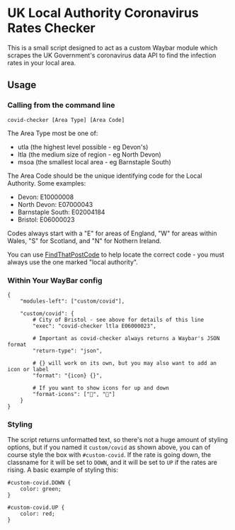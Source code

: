
UK Local Authority Coronavirus Rates Checker
============================================

This is a small script designed to act as a custom Waybar module which
scrapes the UK Government's coronavirus data API to find the infection
rates in your local area.

## Usage

### Calling from the command line

```
covid-checker [Area Type] [Area Code]
```

The Area Type most be one of:
* utla (the highest level possible - eg Devon's)
* ltla (the medium size of region - eg North Devon)
* msoa (the smallest local area - eg Barnstaple South)

The Area Code should be the unique identifying code for the Local
Authority. Some examples:
* Devon: E10000008
* North Devon: E07000043
* Barnstaple South: E02004184
* Bristol: E06000023

Codes always start with a "E" for areas of England, "W" for areas within
Wales, "S" for Scotland, and "N" for Nothern Ireland.

You can use [FindThatPostCode][1] to help locate the correct code - you
must always use the one marked "local authority".

### Within Your WayBar config

```
{
    "modules-left": ["custom/covid"],

    "custom/covid": {
        # City of Bristol - see above for details of this line
        "exec": "covid-checker ltla E06000023",

        # Important as covid-checker always returns a Waybar's JSON format
        "return-type": "json",

        # {} will work on its own, but you may also want to add an icon or label
        "format": "{icon} {}",

        # If you want to show icons for up and down
        "format-icons": ["", ""]
    }
}
```

### Styling

The script returns unformatted text, so there's not a huge amount of
styling options, but if you named it `custom/covid` as shown above, you
can of course style the box with `#custom-covid`. If the rate is going
down, the classname for it will be set to `DOWN`, and it will be set to
`UP` if the rates are rising. A basic example of styling this:

```
#custom-covid.DOWN {
    color: green;
}

#custom-covid.UP {
    color: red;
}
```


[1]: https://findthatpostcode.uk/
